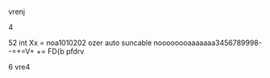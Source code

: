 vrenj

4




52
int Xx = noa1010202  ozer auto suncable 
noooooooaaaaaaa3456789998--=+=V+ += FD{b pfdrv



6
vre4
